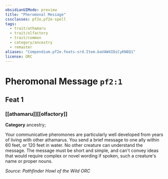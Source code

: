 ```yaml
---
obsidianUIMode: preview
title: "Pheromonal Message"
cssclasses: pf2e,pf2e-spell
tags:
  - trait/athamaru
  - trait/olfactory
  - trait/common
  - category/ancestry
  - remaster
aliases: "Compendium.pf2e.feats-srd.Item.baVAW4IDiCyKN8Q1"
license: ORC
---
```

# Pheromonal Message `pf2:1`
## Feat 1
### [[athamaru]][[olfactory]]

**Category** ancestry; 




Your communicative pheromones are particularly well developed from years of living with other athamarus. You send a brief message to one ally within 60 feet, or 120 feet in water. No other creature can understand the message. The message must be short and simple, and can't convey ideas that would require complex or novel wording if spoken, such a creature's name or proper nouns.

*Source: Pathfinder Howl of the Wild*
*ORC*